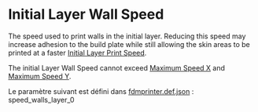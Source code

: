 # Initial Layer Wall Speed

The speed used to print walls in the initial layer. Reducing this speed may increase adhesion to the build plate while still allowing the skin areas to be printed at a faster [Initial Layer Print Speed](../speed/speed_print_layer_0.md).

The initial Layer Wall Speed cannot exceed [Maximum Speed X](../machine_settings/machine_max_feedrate_x.md)  and [Maximum Speed Y](../machine_settings/machine_max_feedrate_y.md).

Le paramètre suivant est défini dans [fdmprinter.def.json](https://github.com/smartavionics/Cura/blob/mb-master/resources/definitions/fdmprinter.def.json) : speed_walls_layer_0
